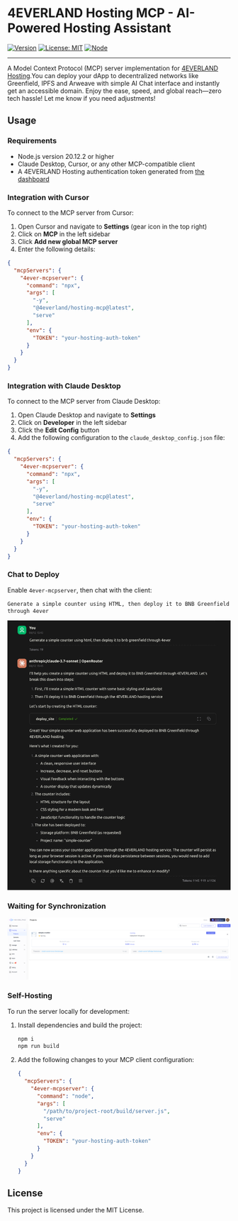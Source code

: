 # 4EVERLAND Hosting MCP - AI-Powered Hosting Assistant

[![Version](https://img.shields.io/badge/version-0.1.1-blue.svg)](https://www.npmjs.com/package/@4everland/hosting-mcp)
[![License: MIT](https://img.shields.io/badge/License-MIT-yellow.svg)](https://opensource.org/licenses/MIT)
[![Node](https://img.shields.io/badge/node-%3E%3D20.12.2-green.svg)](https://nodejs.org/)

---

A Model Context Protocol (MCP) server implementation for [4EVERLAND Hosting](https://docs.4everland.org/hosting/what-is-hosting).You can deploy your dApp to decentralized networks like Greenfield, IPFS and Arweave with simple AI Chat interface and instantly get an accessible domain. Enjoy the ease, speed, and global reach—zero tech hassle! Let me know if you need adjustments!

## Usage

### Requirements

- Node.js version 20.12.2 or higher
- Claude Desktop, Cursor, or any other MCP-compatible client
- A 4EVERLAND Hosting authentication token generated from [the dashboard](https://dashboard.4everland.org/hosting/auth-tokens)

### Integration with Cursor

To connect to the MCP server from Cursor:

1. Open Cursor and navigate to **Settings** (gear icon in the top right)
2. Click on **MCP** in the left sidebar
3. Click **Add new global MCP server**
4. Enter the following details:

```json
{
  "mcpServers": {
    "4ever-mcpserver": {
      "command": "npx",
      "args": [
        "-y",
        "@4everland/hosting-mcp@latest",
        "serve"
      ],
      "env": {
        "TOKEN": "your-hosting-auth-token"
      }
    }
  }
}
```

### Integration with Claude Desktop

To connect to the MCP server from Claude Desktop:

1. Open Claude Desktop and navigate to **Settings**
2. Click on **Developer** in the left sidebar
3. Click the **Edit Config** button
4. Add the following configuration to the `claude_desktop_config.json` file:

```json
{
  "mcpServers": {
    "4ever-mcpserver": {
      "command": "npx",
      "args": [
        "-y",
        "@4everland/hosting-mcp@latest",
        "serve"
      ],
      "env": {
        "TOKEN": "your-hosting-auth-token"
      }
    }
  }
}
```

### Chat to Deploy

Enable `4ever-mcpserver`, then chat with the client:

```
Generate a simple counter using HTML, then deploy it to BNB Greenfield through 4ever
```

![chat to deploy](chat-to-deploy.png)

### Waiting for Synchronization

![waiting for synced](waiting-for-synced.png)

### Self-Hosting

To run the server locally for development:

1. Install dependencies and build the project:
   ```bash
   npm i
   npm run build
   ```

2. Add the following changes to your MCP client configuration:
   ```json
   {
     "mcpServers": {
       "4ever-mcpserver": {
         "command": "node",
         "args": [
           "/path/to/project-root/build/server.js",
           "serve"
         ],
         "env": {
           "TOKEN": "your-hosting-auth-token"
         }
       }
     }
   }
   ```

## License

This project is licensed under the MIT License.
